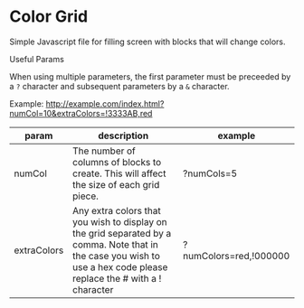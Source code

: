 # Color Grid

Simple Javascript file for filling screen with blocks that will change colors.


Useful Params

When using multiple parameters, the first parameter must be preceeded by a `?` character and subsequent parameters by a `&` character. 

Example: http://example.com/index.html?numCol=10&extraColors=!3333AB,red

| param   | description | example |
|---------|-------------|---------|
| numCol | The number of columns of blocks to create. This will affect the size of each grid piece.  | ?numCols=5 |
| extraColors | Any extra colors that you wish to display on the grid separated by a comma. Note that in the case you wish to use a hex code please replace the # with a ! character | ?numColors=red,!000000  | 

